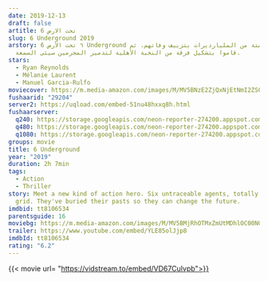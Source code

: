 ```yaml
---
date: 2019-12-13
draft: false
artitle: 6 تحت الارض
slug: 6 Underground 2019
arstory: ٦ تحت الأرض 6 Underground يقوم ستة من المليارديرات بتزييف وفاتهم، ثم
  قاموا بتشكيل فرقة من النخبة الأهلية لتدمير المجرمين سيئي السمعة.
stars:
  - Ryan Reynolds
  - Mélanie Laurent
  - Manuel Garcia-Rulfo
moviecover: https://m.media-amazon.com/images/M/MV5BNzE2ZjQxNjEtNmI2ZS00ZmU0LTg4M2YtYzVhYmRiYWU0YzI1XkEyXkFqcGdeQXVyMTkxNjUyNQ@@._V1_FMjpg_UX1013_.jpg
fushaarid: "29204"
server2: https://uqload.com/embed-51nu48hxxq8h.html
fushaarserver:
  q240: https://storage.googleapis.com/neon-reporter-274200.appspot.com/fushaar/media/29204/29204-240p.mp4
  q480: https://storage.googleapis.com/neon-reporter-274200.appspot.com/fushaar/media/29204/29204-480p.mp4
  q1080: https://storage.googleapis.com/neon-reporter-274200.appspot.com/fushaar/media/29204/29204.mp4
groups: movie
title: 6 Underground
year: "2019"
duration: 2h 7min
tags:
  - Action
  - Thriller
story: Meet a new kind of action hero. Six untraceable agents, totally off the
  grid. They've buried their pasts so they can change the future.
imdbid: tt8106534
parentsguide: 16
moviebg: https://m.media-amazon.com/images/M/MV5BMjRhOTMxZmUtMDhlOC00NGQ5LWFjNjQtNGYwNmY5MjU3MDdiXkEyXkFqcGdeQXVyNzI1NzMxNzM@._V1_SX1777_CR0,0,1777,962_AL_.jpg
trailer: https://www.youtube.com/embed/YLE85olJjp8
imdbId: tt8106534
rating: "6.2"
---
```


{{< movie url= "https://vidstream.to/embed/VD67Culvpb">}}
